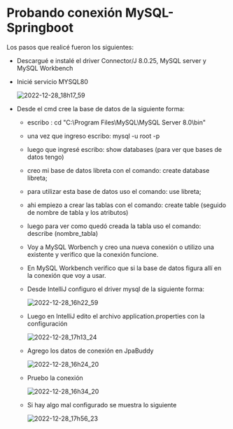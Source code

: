 # Probando conexión MySQL-Springboot

Los pasos que realicé fueron los siguientes:
- Descargué  e instalé el driver Connector/J 8.0.25, MySQL server y MySQL Workbench
- Inicié servicio MYSQL80

    ![2022-12-28_18h17_59](https://user-images.githubusercontent.com/72228855/209873451-6fae6a49-f143-4312-819a-3b3815783083.png)


- Desde el cmd cree la base de datos de la siguiente forma: 
    - escribo : cd "C:\Program Files\MySQL\MySQL Server 8.0\bin"
    - una vez que ingreso escribo: mysql -u root -p 
    - luego que ingresé escribo: show databases (para ver que bases de datos tengo)
    - creo mi base de datos libreta con el comando: create database libreta;
    - para utilizar esta base de datos uso el comando: use libreta;
    - ahi empiezo a crear las tablas con el comando: create table (seguido de nombre de tabla y los atributos)
    - luego para ver como quedó creada la tabla uso el comando: describe (nombre_tabla)
    - Voy a MySQL Worbench y creo una nueva conexión o utilizo una existente y verifico que la conexión funcione.
    - En MySQL Workbench verifico que si la base de datos figura allí en la conexión que voy a usar.
    - Desde IntelliJ configuro el driver mysql de la siguiente forma:
    
      ![2022-12-28_16h22_59](https://user-images.githubusercontent.com/72228855/209869773-50d5f7fb-6b48-412b-9b99-56877babfdf7.png)

    
    - Luego en IntelliJ edito el archivo application.properties con la configuración
    
      ![2022-12-28_17h13_24](https://user-images.githubusercontent.com/72228855/209869585-4cfdc847-d1c0-4e4c-a023-41541c08b732.png)
      
      
      
    - Agrego los datos de conexión en JpaBuddy
    
      ![2022-12-28_16h24_20](https://user-images.githubusercontent.com/72228855/209870355-e022ed0f-fcdc-41d1-afb7-bcc4d2071e3f.png)
      
    - Pruebo la conexión
    
      ![2022-12-28_16h34_20](https://user-images.githubusercontent.com/72228855/209870871-946ec934-addd-49de-816e-269ef5467fe6.png)

    - Si hay algo mal configurado se muestra lo siguiente
      
      ![2022-12-28_17h56_23](https://user-images.githubusercontent.com/72228855/209871193-e9ddd065-5264-4893-b3de-ff25f8204de2.png)

    

    
